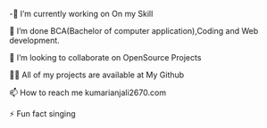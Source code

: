 -🔭 I’m currently working on On my Skill

🌱 I’m done BCA(Bachelor of computer application),Coding and Web development.

👯 I’m looking to collaborate on OpenSource Projects

👨‍💻 All of my projects are available at My Github

📫 How to reach me kumarianjali2670.com

⚡ Fun fact singing


<!---
anjali2670/anjali2670 is a ✨ special ✨ repository because its `README.md` (this file) appears on your GitHub profile.
You can click the Preview link to take a look at your changes.
--->
